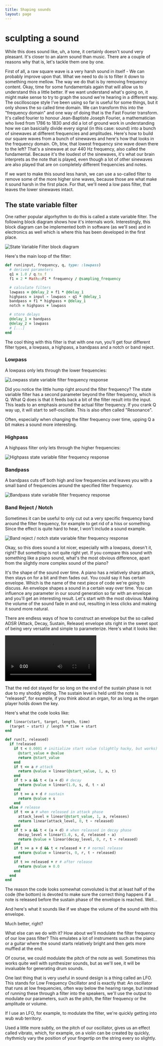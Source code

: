 ```yaml
---
title: Shaping sounds
layout: page
---
```

# sculpting a sound

While this does sound like, uh, a tone, it certainly doesn't sound very pleasant. It's closer to an alarm sound than music. There are a couple of reasons why that is, let's tackle them one by one.

First of all, a raw square wave is a very harsh sound in itself - We can probably improve upon that. What we need to do is to filter it down to something more mellow. The way we do that is by removing frequency content. Okay, time for some fundamentals again that will allow us to understand this a little better. If we want understand what's going on, it might make sense to try to graph the sound we're hearing in a different way. The oscilloscope style I've been using so far is useful for some things, but it only shows the so called time domain. We can transform this into the "frequency domain" and one way of doing that is the Fast Fourier transform. It's called fourier to honour Jean-Baptiste Joseph Fourier, a mathematician who lived from 1786 to 1830 and did a lot of ground work in understanding how we can basicially divide every signal (in this case: sound) into a bunch of sinewaves at different frequencies and amplitudes. Here's how to build our square waves from a bunch of sinewaves and here's how that looks in the frequency domain. Oh, btw, that lowest frequency sine wave down there to the left? That's a sinewave at our 440 Hz frequency, also called the fundamental. Because it's the loudest of the sinewaves, it's what our brain interprets as the note that is played, even though a lot of other sinewaves are also played that are on completely different frequencies and notes.

If we want to make this sound less harsh, we can use a so-called filter to remove some of the more higher sine waves, because those are what make it sound harsh in the first place. For that, we'll need a low pass filter, that leaves the lower sinewaves intact.

## The state variable filter

One rather popular algorhythm to do this is called a state variable filter. The following block diagram shows how it's internals work. Interestingly, this block diagram can be implemented both in software (as we'll see) and in electronics as well which is where this has been developed in the first place.

![State Variable Filter block diagram](images/StateVarBlock.gif)

Here's the main loop of the filter:

```ruby
def run(input, frequency, q, type: :lowpass)
  # derived parameters
  q1 = 1.0 / q.to_f
  f1 = 2 * Math::PI * frequency / @sampling_frequency

  # calculate filters
  lowpass = @delay_2 + f1 * @delay_1
  highpass = input - lowpass - q1 * @delay_1
  bandpass = f1 * highpass + @delay_1
  notch = highpass + lowpass

  # store delays
  @delay_1 = bandpass
  @delay_2 = lowpass
  # [...]
end
```

The cool thing with this filter is that with one run, you'll get four different filter types, a lowpass, a highpass, a bandpass and a notch or band reject.

### Lowpass

A lowpass only lets through the lower frequencies:

![Lowpass state variable filter frequency response](images/lowpass.png)

Did you notice the little hump right around the filter frequency? The state variable filter has a second parameter beyond the filter frequency, which is Q. What Q does is that
it feeds back a bit of the filter result into the input. This leads to an emphasis around the actual filter frequency. If you crank Q way up, it will start to self-oscillate. This is also often called "Resonance".

Often, especially when changing the filter frequency over time, upping Q a bit makes a sound more interesting.

<audio src="samples/filtered.wav" data-player="fft"></audio>

### Highpass

A highpass filter only lets through the higher frequencies:

![Highpass state variable filter frequency response](images/highpass.png)

<audio src="samples/highpass_filtered.wav" data-player="fft"></audio>

### Bandpass

A bandpass cuts off both high and low frequencies and leaves you with a small band of frequencies around the specified filter frequency.

![Bandpass state variable filter frequency response](images/bandpass.png)

<audio src="samples/bandpass_filtered.wav" data-player="fft"></audio>

### Band Reject / Notch

Sometimes it can be useful to only cut out a very specific frequency band around the filter frequency, for example to get rid of a hiss or something. Since the effect is quite hard to hear, I won't include a sound example.

![Band reject / notch state variable filter frequency response](images/notch.png)

Okay, so this does sound a lot nicer, especially with a lowpass, doesn't it, right? But something is not quite right yet. If you compare this sound with something like a piano sound, what's the most obvious difference, apart from the slightly more complex sound of the piano?

<audio src="samples/piano_long.wav" data-player="fft"></audio>

It's the shape of the sound over time. A piano has a relatively sharp attack, then stays on for a bit and then fades out. You could say it has  certain envelope. Which is the name of the next piece of code we're going to discuss. An envelope shapes a sound in a certain way over time. You can influence any parameter in our sound generation so far with an envelope and you'll get an interesting result. Let's start with the most obvious: Making the volume of the sound fade in and out, resulting in less clicks and making it sound more natural.

There are endless ways of how to construct an envelope but the so called ADSR (Attack, Decay, Sustain, Release) envelope sits right in the sweet spot of being very versatile and simple to parameterize. Here's what it looks like:

<video src="images/adsr.ogv" controls></video>

That the red dot stayed for so long on the end of the sustain phase is not due to my shoddy editing. The sustain level is held until the note is "released", for example, if you think about an organ, for as long as the organ player holds down the key.

Here's what the code looks like:

```ruby
def linear(start, target, length, time)
  (target - start) / length * time + start
end

def run(t, released)
  if !released
    if t < 0.0001 # initialize start value (slightly hacky, but works)
      @start_value = @value
      return @start_value
    end
    if t <= a # attack
      return @value = linear(@start_value, 1, a, t)
    end
    if t > a && t < (a + d) # decay
      return @value = linear(1.0, s, d, t - a)
    end
    if t >= a + d # sustain
      return @value = s
    end
  else # release
    if t <= a # when released in attack phase
      attack_level = linear(@start_value, 1, a, releases)
      return linear(attack_level, 0, t - released)
    end
    if t > a && t < (a + d) # when released in decay phase
      decay_level = linear(1.0, s, d, released - a)
      return @value = linear(decay_level, 0, r, t - released)
    end
    if t >= a + d && t < released + r # normal release
      return @value = linear(s, 0, r, t - released)
    end
    if t >= released + r # after release
      return @value = 0.0
    end
  end
end
```

The reason the code looks somewhat convoluted is that at least half of the code (the bottom) is devoted to make sure the correct thing happens if a note is released before the sustain phase of the envelope is reached. Well...

And here's what it sounds like if we shape the volume of the sound with this envelope.

<audio src="samples/amp_env.wav" data-player="scope"></audio>

Much better, right?

What else can we do with it? How about we'll modulate the filter frequency of our low pass filter? This emulates a lot of instruments such as the piano or a guitar where the sound starts relatively bright and then gets more muffled at the end.

<audio src="samples/filter_env.wav" data-player="scope"></audio>

Of course, we could modulate the pitch of the note as well. Sometimes this works quite well with synthesizer sounds, but as we'll see, it will be invaluable for generating drum sounds.

<audio src="samples/pitch_env.wav" data-player="scope"></audio>


One last thing that is very useful in sound design is a thing called an LFO. This stands for Low Frequency Oscillator and is exactly that: An oscillator that runs at low frequencies, often way below the hearing range, but instead of running these through a filter into the speakers, we'll use the output to modulate our parameters, such as the pitch, the filter frequency or the amplitude or volume.

If I use an LFO, for example, to modulate the filter, we're quickly getting into wub wub territory.

<audio src="samples/lfo_wub.wav" data-player="scope"></audio>

Used a little more subtly, on the pitch of our oscillator, gives us an effect called vibrato, which, for example, on a violin can be created by quickly, rhythmicly vary the position of your fingertip on the string every so slightly.







